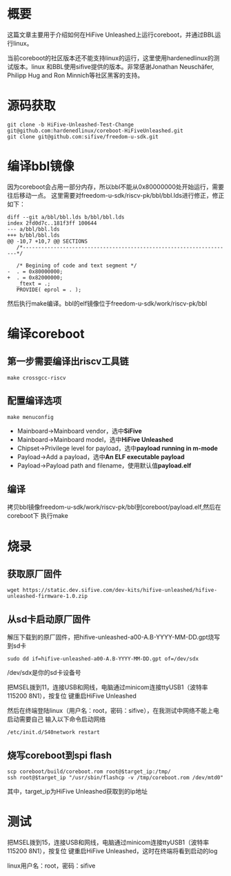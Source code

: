 # 概要

这篇文章主要用于介绍如何在HiFive Unleashed上运行coreboot，并通过BBL运行linux。

当前coreboot的社区版本还不能支持linux的运行，这里使用hardenedlinux的测试版本。linux
和BBL使用sifive提供的版本。非常感谢Jonathan Neuschäfer, Philipp Hug and Ron Minnich等社区黑客的支持。

# 源码获取

```
git clone -b HiFive-Unleashed-Test-Change git@github.com:hardenedlinux/coreboot-HiFiveUnleashed.git
git clone git@github.com:sifive/freedom-u-sdk.git
```

# 编译bbl镜像

因为coreboot会占用一部分内存，所以bbl不能从0x80000000处开始运行，需要往后移动一点。
这里需要对freedom-u-sdk/riscv-pk/bbl/bbl.lds进行修正，修正如下：

```
diff --git a/bbl/bbl.lds b/bbl/bbl.lds
index 2fd0d7c..181f3ff 100644
--- a/bbl/bbl.lds
+++ b/bbl/bbl.lds
@@ -10,7 +10,7 @@ SECTIONS
   /*--------------------------------------------------------------------*/
 
   /* Begining of code and text segment */
-  . = 0x80000000;
+  . = 0x82000000;
   _ftext = .;
   PROVIDE( eprol = . );
```

然后执行make编译。bbl的elf镜像位于freedom-u-sdk/work/riscv-pk/bbl

# 编译coreboot

## 第一步需要编译出riscv工具链

```
make crossgcc-riscv
```

## 配置编译选项

```
make menuconfig
```

- Mainboard->Mainboard vendor，选中**SiFive**
- Mainboard->Mainboard model，选中**HiFive Unleashed**
- Chipset->Privilege level for payload，选中**payload running in m-mode**
- Payload->Add a payload，选中**An ELF executable payload**
- Payload->Payload path and filename，使用默认值**payload.elf**

## 编译

拷贝bbl镜像freedom-u-sdk/work/riscv-pk/bbl到coreboot/payload.elf,然后在coreboot下
执行make

# 烧录

## 获取原厂固件

```
wget https://static.dev.sifive.com/dev-kits/hifive-unleashed/hifive-unleashed-firmware-1.0.zip
```

## 从sd卡启动原厂固件

解压下载到的原厂固件，把hifive-unleashed-a00-A.B-YYYY-MM-DD.gpt烧写到sd卡

```
sudo dd if=hifive-unleashed-a00-A.B-YYYY-MM-DD.gpt of=/dev/sdx
```

/dev/sdx是你的sd卡设备号

把MSEL拨到11，连接USB和网线，电脑通过minicom连接ttyUSB1（波特率115200 8N1），按复位
键重启HiFive Unleashed

然后在终端登陆linux（用户名：root，密码：sifive），在我测试中网络不能上电启动需要自己
输入以下命令启动网络
```
/etc/init.d/S40network restart
```

## 烧写coreboot到spi flash

```
scp coreboot/build/coreboot.rom root@$target_ip:/tmp/
ssh root@$target_ip "/usr/sbin/flashcp -v /tmp/coreboot.rom /dev/mtd0"
```
其中，target_ip为HiFive Unleashed获取到的ip地址

# 测试

把MSEL拨到15，连接USB和网线，电脑通过minicom连接ttyUSB1（波特率115200 8N1），按复位
键重启HiFive Unleashed，这时在终端将看到启动的log

linux用户名：root，密码：sifive

